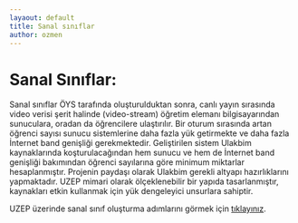 ```yaml
---
layaout: default
title: Sanal sınıflar
author: ozmen
---
```

# Sanal Sınıflar:
Sanal sınıflar ÖYS tarafında oluşturulduktan sonra, canlı yayın sırasında video verisi şerit halinde (video-stream) öğretim elemanı bilgisayarından sunuculara, oradan da öğrencilere ulaştırılır. Bir oturum sırasında artan öğrenci sayısı sunucu sistemlerine daha fazla yük getirmekte ve daha fazla İnternet band genişliği gerekmektedir. Geliştirilen sistem Ulakbim kaynaklarında koşturulacağından hem sunucu ve hem de İnternet band genişliği bakımından öğrenci sayılarına göre minimum miktarlar hesaplanmıştır. Projenin paydaşı olarak Ulakbim gerekli altyapı hazırlıklarını yapmaktadır. UZEP mimari olarak ölçeklenebilir bir yapıda tasarlanmıştır, kaynakları etkin kullanmak için yük dengeleyici unsurlara sahiptir. 

UZEP üzerinde sanal sınıf oluşturma adımlarını görmek için [tıklayınız](/sanalSinif.html).  
